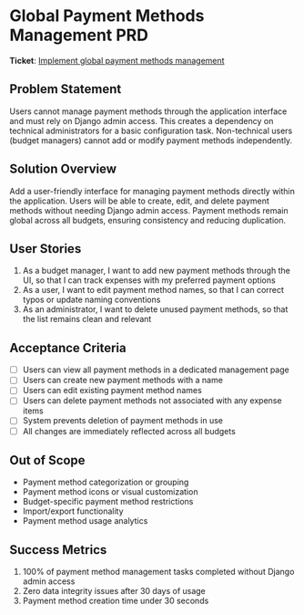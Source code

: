 # Global Payment Methods Management PRD

**Ticket**: [Implement global payment methods management](https://github.com/MarcinOrlowski/python-expense-tracker/issues/99)

## Problem Statement
Users cannot manage payment methods through the application interface and must rely on Django admin access. This creates a dependency on technical administrators for a basic configuration task. Non-technical users (budget managers) cannot add or modify payment methods independently.

## Solution Overview
Add a user-friendly interface for managing payment methods directly within the application. Users will be able to create, edit, and delete payment methods without needing Django admin access. Payment methods remain global across all budgets, ensuring consistency and reducing duplication.

## User Stories
1. As a budget manager, I want to add new payment methods through the UI, so that I can track expenses with my preferred payment options
2. As a user, I want to edit payment method names, so that I can correct typos or update naming conventions
3. As an administrator, I want to delete unused payment methods, so that the list remains clean and relevant

## Acceptance Criteria
- [ ] Users can view all payment methods in a dedicated management page
- [ ] Users can create new payment methods with a name
- [ ] Users can edit existing payment method names
- [ ] Users can delete payment methods not associated with any expense items
- [ ] System prevents deletion of payment methods in use
- [ ] All changes are immediately reflected across all budgets

## Out of Scope
- Payment method categorization or grouping
- Payment method icons or visual customization
- Budget-specific payment method restrictions
- Import/export functionality
- Payment method usage analytics

## Success Metrics
1. 100% of payment method management tasks completed without Django admin access
2. Zero data integrity issues after 30 days of usage
3. Payment method creation time under 30 seconds